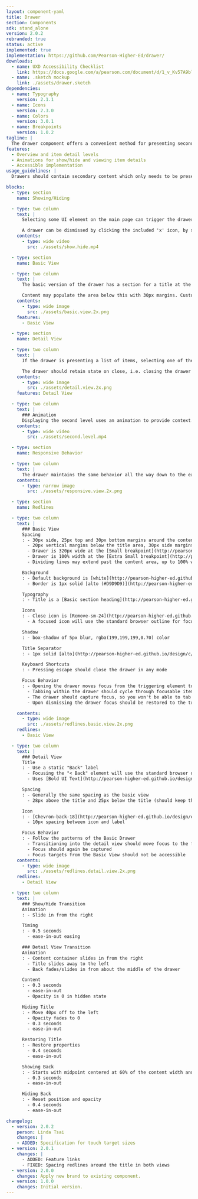 ```yaml
---
layout: component-yaml
title: Drawer
section: Components
sdk: stand_alone
version: 2.0.2
rebranded: true
status: active
implemented: true
implementation: https://github.com/Pearson-Higher-Ed/drawer/
downloads:
  - name: UXD Accessibility Checklist
    link: https://docs.google.com/a/pearson.com/document/d/1_v_Kv57A9blAQ1K7qEThcizcLAygdD1B_nl2LJ5TzqA/edit?usp=sharing
  - name: .sketch mockup
    link: ./assets/drawer.sketch
dependencies:
  - name: Typography
    version: 2.1.1
  - name: Icons
    version: 2.3.0
  - name: Colors
    version: 3.0.1
  - name: Breakpoints
    version: 1.0.2
tagline: |
  The drawer component offers a convenient method for presenting secondary information which doesn't need to be immediately visible.
features:
  - Overview and item detail levels
  - Animations for show/hide and viewing item details
  - Accessible implementation
usage_guidelines: |
  Drawers should contain secondary content which only needs to be presented when specifically requested by the user, such as help information.

blocks:
  - type: section
    name: Showing/Hiding

  - type: two column
    text: |
      Selecting some UI element on the main page can trigger the drawer to slide in from the right, for example clicking 'Help' in the header.

      A drawer can be dismissed by clicking the included 'x' icon, by selecting the trigger element again, or by hitting the escape key.
    contents:
      - type: wide video
        src: ./assets/show.hide.mp4

  - type: section
    name: Basic View

  - type: two column
    text: |
      The basic version of the drawer has a section for a title at the top and a built in close 'x' icon.

      Content may populate the area below this with 30px margins. Custom background colors and dividing lines may extend to 100% width.
    contents:
      - type: wide image
        src: ./assets/basic.view.2x.png
    features:
      - Basic View

  - type: section
    name: Detail View

  - type: two column
    text: |
      If the drawer is presenting a list of items, selecting one of them should transition the drawer to the detail view. This adds a back label and icon for returning to the originating view.

      The drawer should retain state on close, i.e. closing the drawer on a detail view and then reopening the same drawer will return the user to that detail view.
    contents:
      - type: wide image
        src: ./assets/detail.view.2x.png
    features: Detail View

  - type: two column
    text: |
      ### Animation
      Displaying the second level uses an animation to provide context.
    contents:
      - type: wide video
        src: ./assets/second.level.mp4

  - type: section
    name: Responsive Behavior

  - type: two column
    text: |
      The drawer maintains the same behavior all the way down to the extra small breakpoint, at which point it begins taking up 100% of the viewport width.
    contents:
      - type: narrow image
        src: ./assets/responsive.view.2x.png

  - type: section
    name: Redlines

  - type: two column
    text: |
      ### Basic View
      Spacing
      : - 30px side, 25px top and 30px bottom margins around the content area
        - 20px vertical margins below the title area, 30px side margins, 25px top margin
        - Drawer is 320px wide at the [Small breakpoint](http://pearson-higher-ed.github.io/design/c/breakpoints/v1.0.2/#breakpoints--small) and wider
        - Drawer is 100% width at the [Extra Small breakpoint](http://pearson-higher-ed.github.io/design/c/breakpoints/v1.0.2/#breakpoints--extra-small)
        - Dividing lines may extend past the content area, up to 100% width

      Background
      : - Default background is [white](http://pearson-higher-ed.github.io/design/c/colors/v3.0.1/#colors--white), may customized to an accessible color and extend to 100% width.
        - Border is 1px solid [alto (#D9D9D9)](http://pearson-higher-ed.github.io/design/c/colors/v3.0.1/#colors--alto)

      Typography
      : - Title is a [Basic section heading](http://pearson-higher-ed.github.io/design/c/typography/v2.1.1/#typography--basic-section-ui-heading)

      Icons
      : - Close icon is [Remove-sm-24](http://pearson-higher-ed.github.io/design/c/icons/v2.3.0-beta.2/#icons--remove-sm)
        - A focused icon will use the standard browser outline for focus

      Shadow
      : - box-shadow of 5px blur, rgba(199,199,199,0.70) color

      Title Separator
      : - 1px solid [alto](http://pearson-higher-ed.github.io/design/c/colors/v3.0.1/#colors--alto)

      Keyboard Shortcuts
      : - Pressing escape should close the drawer in any mode

      Focus Behavior
      : - Opening the drawer moves focus from the triggering element to the first focusable item within the drawer (typically the Close icon).
        - Tabbing within the drawer should cycle through focusable items like normal
        - The drawer should capture focus, so you won't be able to tab out of the drawer
        - Upon dismissing the drawer focus should be restored to the triggering element

    contents:
      - type: wide image
        src: ./assets/redlines.basic.view.2x.png
    redlines:
      - Basic View

  - type: two column
    text: |
      ### Detail View
      Title
      : - Use a static "Back" label
        - Focusing the "< Back" element will use the standard browser outline for focus
        - Uses [Bold UI Text](http://pearson-higher-ed.github.io/design/c/typography/v2.1.1/#typography--bold-ui-text) in [Charcoal](http://pearson-higher-ed.github.io/design/c/colors/v3.0.1/#colors--charcoal)

      Spacing
      : - Generally the same spacing as the basic view
        - 28px above the title and 25px below the title (should keep the close icon in the same place)

      Icon
      : - [Chevron-back-18](http://pearson-higher-ed.github.io/design/c/icons/v2.3.0-beta.2/#icons--chevron-back) icon
        - 10px spacing between icon and label

      Focus Behavior
      : - Follow the patterns of the Basic Drawer
        - Transitioning into the detail view should move focus to the first focusable element of the view (typically the back button)
        - Focus should again be captured
        - Focus targets from the Basic View should not be accessible
    contents:
      - type: wide image
        src: ./assets/redlines.detail.view.2x.png
    redlines:
      - Detail View

  - type: two column
    text: |
      ### Show/Hide Transition
      Animation
      : - Slide in from the right

      Timing
      : - 0.5 seconds
        - ease-in-out easing

      ### Detail View Transition
      Animation
      : - Content container slides in from the right
        - Title slides away to the left
        - Back fades/slides in from about the middle of the drawer

      Content
      : - 0.3 seconds
        - ease-in-out
        - Opacity is 0 in hidden state

      Hiding Title
      : - Move 40px off to the left
        - Opacity fades to 0
        - 0.3 seconds
        - ease-in-out

      Restoring Title
      : - Restore properties
        - 0.4 seconds
        - ease-in-out

      Showing Back
      : - Starts with midpoint centered at 60% of the content width and opacity of 0
        - 0.3 seconds
        - ease-in-out

      Hiding Back
      : - Reset position and opacity
        - 0.4 seconds
        - ease-in-out

changelog:
  - version: 2.0.2
    person: Linda Tsai
    changes: |
    - ADDED: Specification for touch target sizes
  - version: 2.0.1
    changes: |
      - ADDED: Feature links
      - FIXED: Spacing redlines around the title in both views
  - version: 2.0.0
    changes: Apply new brand to existing component.
  - version: 1.0.0
    changes: Initial version.
---
```

